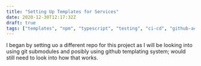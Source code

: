 ```yaml
---
title: "Setting Up Templates for Services"
date: 2020-12-30T12:17:32Z
draft: true
tags: ["templates", "npm", "typescript", "testing", "ci-cd", "github-actions"] 
---
```



I began by setting uo a different repo for this project as I will be looking into using git submodules and posibly using github templating system; would still need to look into how that works.  
